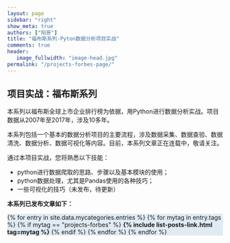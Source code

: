 ```yaml
---
layout: page
sidebar: "right"
show_meta: true
authors: ["阳哥"]
title: "福布斯系列-Pyton数据分析项目实战"
comments: true
header:
   image_fullwidth: "image-head.jpg"
permalink: "/projects-forbes-page/"
---
```


## 项目实战：福布斯系列

本系列以福布斯全球上市企业排行榜为依据，用Python进行数据分析实战。项目数据从2007年至2017年，涉及10多年。

本系列包括一个基本的数据分析项目的主要流程，涉及数据采集、数据查验、数据清洗、数据分析、数据可视化等内容。目前，本系列文章正在连载中，敬请关注。

通过本项目实战，您将熟悉以下技能：
* python进行数据爬取的思路、步骤以及基本模块的使用；
* python数据处理，尤其是Pandas使用的各种技巧；
* 一些可视化的技巧（未发布，待更新）

**本系列已发布文章如下：**

<div style="background-color:#E0EAF2">

{% for entry in site.data.mycategories.entries %}
{% for mytag in entry.tags %}
{% if mytag == "projects-forbes" %}
<strong>{% include list-posts-link.html tag=mytag %}</strong>
{% endif %}
{% endfor %}
{% endfor %}

</div>
